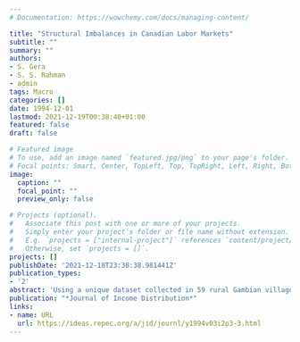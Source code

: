 ```yaml
---
# Documentation: https://wowchemy.com/docs/managing-content/

title: "Structural Imbalances in Canadian Labor Markets"
subtitle: ""
summary: ""
authors: 
- S. Gera
- S. S. Rahman
- admin
tags: Macro
categories: []
date: 1994-12-01
lastmod: 2021-12-19T00:38:40+01:00
featured: false
draft: false

# Featured image
# To use, add an image named `featured.jpg/png` to your page's folder.
# Focal points: Smart, Center, TopLeft, Top, TopRight, Left, Right, BottomLeft, Bottom, BottomRight.
image:
  caption: ""
  focal_point: ""
  preview_only: false

# Projects (optional).
#   Associate this post with one or more of your projects.
#   Simply enter your project's folder or file name without extension.
#   E.g. `projects = ["internal-project"]` references `content/project/deep-learning/index.md`.
#   Otherwise, set `projects = []`.
projects: []
publishDate: '2021-12-18T23:38:38.981441Z'
publication_types:
- '2'
abstract: 'Using a unique dataset collected in 59 rural Gambian villages, we study how ethnic heterogeneity is related to the structure of four economic exchange networks: land, labour, inputs and credit. We find that different measures of village‐level ethnic fragmentation are mostly uncorrelated with network structure. At a more disaggregated level, household heads belonging to ethnic minorities are not less central than those from the predominant ethnicity in any of the networks and, at the dyadic level, the fact that two households share ethnicity is not an economically significant predictor of link formation. Our results indicate that, in the particular setting of our study, the structure of the exchange networks is better defined by other variables than ethnicity and that ethnic heterogeneity is unlikely to be a driver for sub‐optimal economic exchanges.'
publication: "*Journal of Income Distribution*"
links:
- name: URL
  url: https://ideas.repec.org/a/jid/journl/y1994v03i2p3-3.html
---
```


